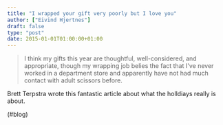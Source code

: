 ```yaml
---
title: "I wrapped your gift very poorly but I love you"
author: ["Eivind Hjertnes"]
draft: false
type: "post"
date: 2015-01-01T01:00:00+01:00
---
```


> I think my gifts this year are thoughtful, well-considered, and
> appropriate, though my wrapping job belies the fact that I've never
> worked in a department store and apparently have not had much contact
> with adult scissors before.

Brett Terpstra wrote this fantastic article about what the holldiays
really is about.

(#blog)
